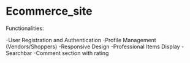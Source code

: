 # Ecommerce_site

Functionalities:

-User Registration and Authentication
-Profile Management (Vendors/Shoppers)
-Responsive Design
-Professional Items Display
-Searchbar
-Comment section with rating
